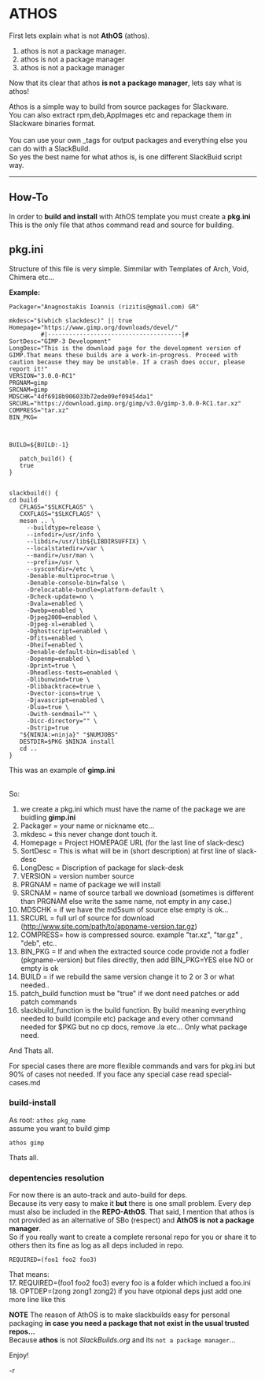 # ATHOS

First lets explain what is not **AthOS** (athos).
1. athos is not a package manager.
2. athos is not a package manager
3. athos is not a package manager

Now that its clear that athos **is not a package manager**, lets say what is athos!<br>

Athos is a simple way to build from source packages for Slackware.<br>
You can also extract rpm,deb,AppImages etc and repackage them in Slackware binaries format. <br>  
You can use your own _tags for output packages and everything else you can do with a SlackBuild.<br>
So yes the best name for what athos is, is one different SlackBuid script way. 

---

## How-To

In order to **build and install** with AthOS template you must create a **pkg.ini**<br>
This is the only file that athos command read and source for building.

## pkg.ini

Structure of this file is very simple. Simmilar with Templates of Arch, Void, Chimera etc...<p>

**Example:**
```
Packager="Anagnostakis Ioannis (rizitis@gmail.com) GR"

mkdesc="$(which slackdesc)" || true
Homepage="https://www.gimp.org/downloads/devel/"
         #|--------------------------------------|#
SortDesc="GIMP-3 Development"
LongDesc="This is the download page for the development version of GIMP.That means these builds are a work-in-progress. Proceed with caution because they may be unstable. If a crash does occur, please report it!"
VERSION="3.0.0-RC1"
PRGNAM=gimp
SRCNAM=gimp
MDSCHK="4df6918b906033b72ede09ef09454da1"
SRCURL="https://download.gimp.org/gimp/v3.0/gimp-3.0.0-RC1.tar.xz"
COMPRESS="tar.xz"
BIN_PKG=



BUILD=${BUILD:-1}

   patch_build() {
   true
}


slackbuild() {
cd build
   CFLAGS="$SLKCFLAGS" \
   CXXFLAGS="$SLKCFLAGS" \
   meson .. \
     --buildtype=release \
     --infodir=/usr/info \
     --libdir=/usr/lib${LIBDIRSUFFIX} \
     --localstatedir=/var \
     --mandir=/usr/man \
     --prefix=/usr \
     --sysconfdir=/etc \
     -Denable-multiproc=true \
     -Denable-console-bin=false \
     -Drelocatable-bundle=platform-default \
     -Dcheck-update=no \
     -Dvala=enabled \
     -Dwebp=enabled \
     -Djpeg2000=enabled \
     -Djpeg-xl=enabled \
     -Dghostscript=enabled \
     -Dfits=enabled \
     -Dheif=enabled \
     -Denable-default-bin=disabled \
     -Dopenmp=enabled \
     -Dprint=true \
     -Dheadless-tests=enabled \
     -Dlibunwind=true \
     -Dlibbacktrace=true \
     -Dvector-icons=true \
     -Djavascript=enabled \
     -Dlua=true \
     -Dwith-sendmail="" \
     -Dicc-directory="" \
     -Dstrip=true
   "${NINJA:=ninja}" "$NUMJOBS"
   DESTDIR=$PKG $NINJA install
   cd ..
}
```

This was an example of **gimp.ini**

<br>So:
1. we create a pkg.ini which must have the name of the package we are buidling **gimp.ini**
2. Packager = your name or nickname etc...
3. mkdesc =  this never change dont touch it.
4. Homepage = Project HOMEPAGE URL (for the last line of slack-desc)
5. SortDesc = This is what will be in (short description) at first line of slack-desc
6. LongDesc = Discription of package for slack-desk
7. VERSION = version number source
8. PRGNAM = name of package we will install
9. SRCNAM = name of source tarball we download (sometimes is different than PRGNAM else write the same name, not empty in any case.)
10. MDSCHK = if we have the md5sum of source else empty is ok...
11. SRCURL = full url of source for download (http://www.site.com/path/to/appname-version.tar.gz)
12. COMPRESS= how is compressed source. example "tar.xz", "tar.gz" , "deb", etc..
13. BIN_PKG = If and when the extracted source code provide not a fodler (pkgname-version) but files directly, then add BIN_PKG=YES else NO or empty is ok
14. BUILD = if we rebuild the same version change it to 2 or 3 or what needed..
15. patch_build function must be "true" if we dont need patches or add patch commands
16. slackbuild_function is the build function. By build meaning everything needed to build (compile etc) package and every other command needed for $PKG but no cp docs, remove .la etc... Only what package need.

And Thats all.   
  
  For special cases there are more flexible commands and vars for pkg.ini but 90% of cases not needed. If you face any special case read special-cases.md


### build-install
As root:
`athos pkg_name`<br>
assume you want to build gimp
```
athos gimp
```

Thats all.


### depentencies resolution

For now there is an auto-track and auto-build for deps. <br>
Because its very easy to make it **but** there is one small problem. Every dep must also be included in the **REPO-AthOS**. That said, I mention that athos is not provided as an alternative of SBo (respect) and **AthOS is not a package manager**. <br>
So if you really want to create a complete rersonal repo for you or share it to others then its fine as log as all deps included in repo.
```
REQUIRED=(foo1 foo2 foo3)
```
That means:<br>
17. REQUIRED=(foo1 foo2 foo3) every foo is a folder which inclued a foo.ini<br>
18. OPTDEP=(zong zong1 zong2) if you have otpional deps just add one more line like this<br>
  
 **NOTE**
 The reason of AthOS is to make slackbuilds easy for personal packaging **in case you need a package that not exist in the usual trusted repos...**<br>
 Because **athos** is not *SlackBuilds.org* and its `not a package manager`...
 
 Enjoy!
 
 -r
 


